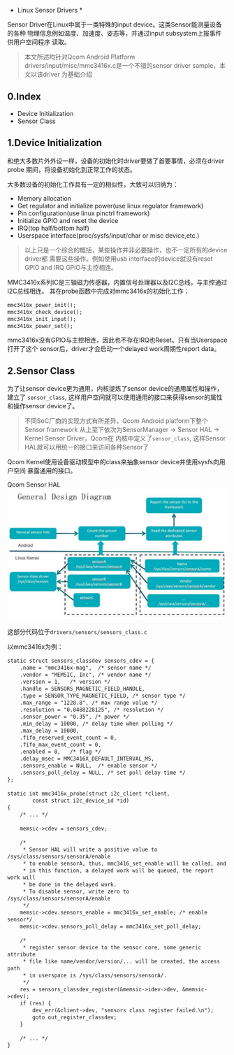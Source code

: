 * Linux Sensor Drivers *

Sensor Driver在Linux中属于一类特殊的input device。这类Sensor能测量设备的各种
物理信息例如温度、加速度、姿态等，并通过input subsystem上报事件供用户空间程序
读取。

> 本文所述均针对Qcom Android Platform
> drivers/input/misc/mmc3416x.c是一个不错的sensor driver sample，本文以该driver
> 为基础介绍

0.Index
-------

- Device Initialization
- Sensor Class

1.Device Initialization
-----------------------

和绝大多数片外外设一样，设备的初始化时driver要做了首要事情，必须在driver probe
期间，将设备初始化到正常工作的状态。

大多数设备的初始化工作具有一定的相似性，大致可以归纳为：

* Memory allocation
* Get regulator and initialize power(use linux regulator framework)
* Pin configuration(use linux pinctrl framework)
* Initialize GPIO and reset the device
* IRQ(top half/bottom half)
* Userspace interface(proc/sysfs/input/char or misc device,etc.)

> 以上只是一个综合的概括，某些操作并非必要操作，也不一定所有的device driver都
> 需要这些操作。例如使用usb interface的device就没有reset GPIO and IRQ GPIO与主控相连。

MMC3416x系列IC是三轴磁力传感器，内置信号处理器以及I2C总线，与主控通过I2C总线相连。
其在probe函数中完成对mmc3416x的初始化工作：

```
mmc3416x_power_init();
mmc3416x_check_device();
mmc3416x_init_input();
mmc3416x_power_set();
```

mmc3416x没有GPIO与主控相连，因此也不存在IRQ也Reset。只有当Userspace打开了这个
sensor后，driver才会启动一个delayed work周期性report data。


2.Sensor Class
--------------

为了让sensor device更为通用，内核提炼了sensor device的通用属性和操作，建立了
`sensor_class`, 这样用户空间就可以使用通用的接口来获得sensor的属性和操作sensor
device了。

> 不同SoC厂商的实现方式有所差异，Qcom Android platform下整个Sensor framework
> 从上至下依次为SensorManager -> Sensor HAL -> Kernel Sensor Driver，Qcom在
> 内核中定义了`sensor_class`, 这样Sensor HAL就可以用统一的接口来访问各种Sensor了

Qcom Kernel使用设备驱动模型中的class来抽象sensor device并使用sysfs向用户空间
暴露通用的接口。

Qcom Sensor HAL
![](qcom-sensor-hal.PNG)

这部分代码位于`drivers/sensors/sensors_class.c`

以mmc3416x为例：

```
static struct sensors_classdev sensors_cdev = {
	.name = "mmc3416x-mag",  /* sensor name */
	.vendor = "MEMSIC, Inc", /* vendor name */
	.version = 1,	/* version */
	.handle = SENSORS_MAGNETIC_FIELD_HANDLE,
	.type = SENSOR_TYPE_MAGNETIC_FIELD, /* sensor type */
	.max_range = "1228.8", /* max range value */
	.resolution = "0.0488228125", /* resolution */
	.sensor_power = "0.35", /* power */
	.min_delay = 10000,	/* delay time when polling */
	.max_delay = 10000, 
	.fifo_reserved_event_count = 0,
	.fifo_max_event_count = 0,
	.enabled = 0,	/* flag */
	.delay_msec = MMC3416X_DEFAULT_INTERVAL_MS,
	.sensors_enable = NULL,  /* enable sensor */
	.sensors_poll_delay = NULL, /* set poll delay time */
};

static int mmc3416x_probe(struct i2c_client *client,
		const struct i2c_device_id *id)
{
	/* ... */

	memsic->cdev = sensors_cdev;

	/*
	 * Sensor HAL will write a positive value to /sys/class/sensors/sensorA/enable
	 * to enable sensorA, thus, mmc3416_set_enable will be called, and
	 * in this function, a delayed work will be queued, the report work will
	 * be done in the delayed work.
	 * To disable sensor, write zero to /sys/class/sensors/sensorA/enable
	 */
	memsic->cdev.sensors_enable = mmc3416x_set_enable; /* enable sensor*/
	memsic->cdev.sensors_poll_delay = mmc3416x_set_poll_delay;

	/*
	 * register sensor device to the sensor core, some generic attribute
	 * file like name/vendor/version/... will be created, the access path
	 * in userspace is /sys/class/sensors/sensorA/.
	 */
	res = sensors_classdev_register(&memsic->idev->dev, &memsic->cdev);
	if (res) {
		dev_err(&client->dev, "sensors class register failed.\n");
		goto out_register_classdev;
	}

	/* ... */
}

```


